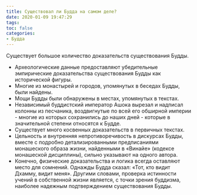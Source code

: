 ```yaml
---
title: Существовал ли Будда на самом деле?
date: 2020-01-09 19:47:29
tags:
toc: false
categories:
- Будда
---
```

Существует большое количество доказательств существования Будды. <!--more-->

- Археологические данные предоставляют убедительные эмпирические доказательства существования Будды как исторической фигуры.
- Многие из монастырей и городов, упомянутых в беседах Будды, были найдены.
- Мощи Будды были обнаружены в местах, упомянутых в текстах.
- Независимый буддистский император Ашока вырезал и надписал колонны из песчаника, воздвигнутые по всей его обширной империи - многие из которых сохранились до наших дней - которые в значительной степени относятся к Будде.
- Существует много косвенных доказательств в первичных текстах.
- Цельность и  внутренняя непротиворечивость в дискурсах Будды, вместе с подробно детализированными предписаниями  монашеского образа жизни, найденными в «Винайе» (кодексе монашеской дисциплины), сильно указывают на одного автора.
- Конечно, физические доказательства и логика всегда оставляют место для сомнений. Однажды Будда сказал: «Тот, кто видит Дхамму, видит меня». Другими словами, проверка истинности учений в собственной жизни является, с точки зрения буддизма, наиболее надежным подтверждением существования Будды.